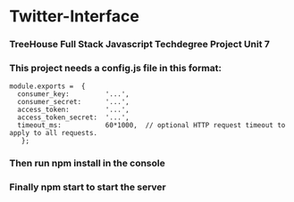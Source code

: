 # Twitter-Interface
### TreeHouse Full Stack Javascript Techdegree Project Unit 7
### This project needs a config.js file in this format:

```
module.exports =  {
  consumer_key:         '...',
  consumer_secret:      '...',
  access_token:         '...',
  access_token_secret:  '...',
  timeout_ms:           60*1000,  // optional HTTP request timeout to apply to all requests.
   };
```
### Then run npm install in the console
### Finally npm start to start the server
